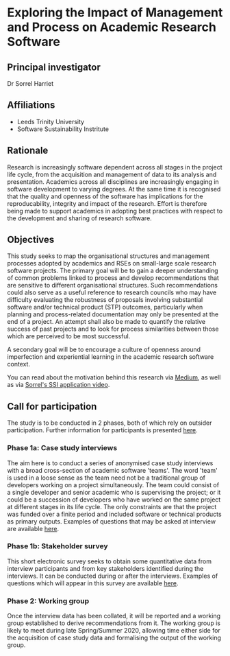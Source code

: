 # Exploring the Impact of Management and Process on Academic Research Software

## Principal investigator

Dr Sorrel Harriet

## Affiliations

+ Leeds Trinity University
+ Software Sustainability Instritute

## Rationale

Research is increasingly software dependent across all stages in the project life cycle, from the acquisition and management of data to its analysis and presentation. Academics across all disciplines are increasingly engaging in software development to varying degrees. At the same time it is recognised that the quality and openness of the software has implications for the reproducability, integrity and impact of the research. Effort is therefore being made to support academics in adopting best practices with respect to the development and sharing of research software.

## Objectives

This study seeks to map the organisational structures and management processes adopted by academics and RSEs on small-large scale research software projects. The primary goal will be to gain a deeper understanding of common problems linked to process and develop recommendations that are sensitive to different organisational structures. Such recommendations could also serve as a useful reference to research councils who may have difficulty evaluating the robustness of proposals involving substantial software and/or technical product (STP) outcomes, particularly when planning and process-related documentation may only be presented at the end of a project. An attempt shall also be made to quantify the relative success of past projects and to look for process similarities between those which are perceived to be most successful.

A secondary goal will be to encourage a culture of openness around imperfection and experiential learning in the academic research software context.

You can read about the motivation behind this research via [Medium](https://medium.com/@sorrelharriet), as well as via [Sorrel's SSI application video](https://drive.google.com/file/d/1YJKsd4WBfwDdyzM3VMfTun73g3mAlqpp/view?usp=sharing).

## Call for participation

The study is to be conducted in 2 phases, both of which rely on outsider participation. Further information for participants is presented [here](https://github.com/sharriet/impars/blob/master/docs/information_sheet.md).

### Phase 1a: Case study interviews

The aim here is to conduct a series of anonymised case study interviews with a broad cross-section of academic software 'teams'. The word 'team' is used in a loose sense as the team need not be a traditional group of developers working on a project simultaneously. The team could consist of a single developer and senior academic who is supervising the project; or it could be a succession of developers who have worked on the same project at different stages in its life cycle. The only constraints are that the project was funded over a finite period and included software or technical products as primary outputs. Examples of questions that may be asked at interview are available [here](docs/case_study_questions.md).

### Phase 1b: Stakeholder survey

This short electronic survey seeks to obtain some quantitative data from interview participants and from key stakeholders identified during the interviews. It can be conducted during or after the interviews. Examples of questions which will appear in this survey are available [here](docs/quantitative_survey_questions.md).

### Phase 2: Working group

Once the interview data has been collated, it will be reported and a working group established to derive recommendations from it. The working group is likely to meet during late Spring/Summer 2020, allowing time either side for the acquisition of case study data and formalising the output of the working group.


